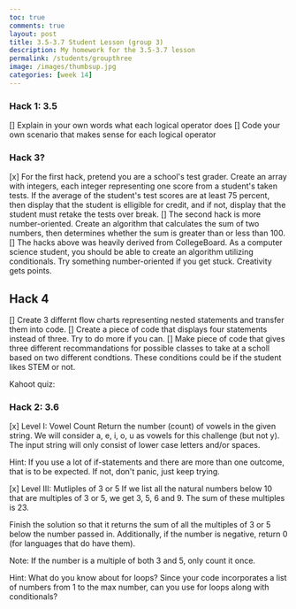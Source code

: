 ```yaml
---
toc: true
comments: true
layout: post
title: 3.5-3.7 Student Lesson (group 3)
description: My homework for the 3.5-3.7 lesson
permalink: /students/groupthree
image: /images/thumbsup.jpg
categories: [week 14]
---
```


### Hack 1: 3.5
[] Explain in your own words what each logical operator does
[] Code your own scenario that makes sense for each logical operator


### Hack 3?

[x] For the first hack, pretend you are a school's test grader. Create an array with integers, each integer representing one score from a student's taken tests. If the average of the student's test scores are at least 75 percent, then display that the student is elligible for credit, and if not, display that the student must retake the tests over break. 
[] The second hack is more number-oriented. Create an algorithm that calculates the sum of two numbers, then determines whether the sum is greater than or less than 100.
[] The hacks above was heavily derived from CollegeBoard. As a computer science student, you should be able to create an algorithm utilizing conditionals. Try something number-oriented if you get stuck. Creativity gets points.

## Hack 4
[] Create 3 differnt flow charts representing nested statements and transfer them into code.
[] Create a piece of code that displays four statements instead of three. Try to do more if you can.
[] Make piece of code that gives three different recommandations for possible classes to take at a scholl based on two different condtions. These conditions could be if the student likes STEM or not.

Kahoot quiz:

### Hack 2: 3.6
[x] Level I: Vowel Count
Return the number (count) of vowels in the given string. We will consider a, e, i, o, u as vowels for this challenge (but not y). The input string will only consist of lower case letters and/or spaces.

Hint: If you use a lot of if-statements and there are more than one outcome, that is to be expected. If not, don't panic, just keep trying.


[x] Level III: Mutliples of 3 or 5
If we list all the natural numbers below 10 that are multiples of 3 or 5, we get 3, 5, 6 and 9. The sum of these multiples is 23.

Finish the solution so that it returns the sum of all the multiples of 3 or 5 below the number passed in. Additionally, if the number is negative, return 0 (for languages that do have them).

Note: If the number is a multiple of both 3 and 5, only count it once.

Hint: What do you know about for loops? Since your code incorporates a list of numbers from 1 to the max number, can you use for loops along with conditionals?
